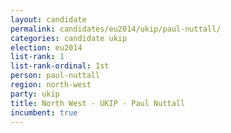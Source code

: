 ```yaml
---
layout: candidate
permalink: candidates/eu2014/ukip/paul-nuttall/
categories: candidate ukip
election: eu2014
list-rank: 1
list-rank-ordinal: 1st
person: paul-nuttall
region: north-west
party: ukip
title: North West - UKIP - Paul Nuttall
incumbent: true
---
```

